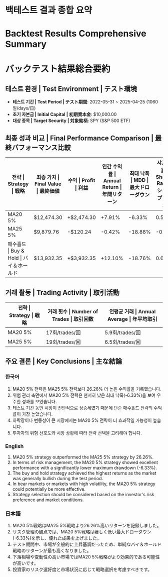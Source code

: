 # 백테스트 결과 종합 요약
# Backtest Results Comprehensive Summary
# バックテスト結果総合要約

## 테스트 환경 | Test Environment | テスト環境
- **테스트 기간 | Test Period | テスト期間**: 2022-05-31 ~ 2025-04-25 (1060일/days/日)
- **초기 자본금 | Initial Capital | 初期資本金**: $10,000.00
- **대상 종목 | Target Security | 対象銘柄**: SPY (S&P 500 ETF)

## 최종 성과 비교 | Final Performance Comparison | 最終パフォーマンス比較

| 전략 \| Strategy \| 戦略 | 최종 가치 \| Final Value \| 最終価値 | 수익 \| Profit \| 利益 | 연간 수익률 \| Annual Return \| 年間リターン | 최대 낙폭 \| MDD \| 最大ドローダウン | 샤프 비율 \| Sharpe Ratio \| シャープレシオ |
|--------------------------|----------------------------------|----------------------|--------------------------------------|----------------------------------|----------------------------------------|
| MA20 5% | $12,474.30 | +$2,474.30 | +7.91% | -6.33% | 0.579 |
| MA25 5% | $9,879.76 | -$120.24 | -0.42% | -18.88% | -0.122 |
| 매수홀드 \| Buy & Hold \| バイ＆ホールド | $13,932.35 | +$3,932.35 | +12.10% | -18.76% | 0.609 |

## 거래 활동 | Trading Activity | 取引活動

| 전략 \| Strategy \| 戦略 | 거래 횟수 \| Number of Trades \| 取引回数 | 연평균 거래 \| Annual Average \| 年平均取引 |
|--------------------------|----------------------------------------|----------------------------------------|
| MA20 5% | 17회/trades/回 | 5.9회/trades/回 |
| MA25 5% | 19회/trades/回 | 6.5회/trades/回 |

## 주요 결론 | Key Conclusions | 主な結論

### 한국어
1. MA20 5% 전략은 MA25 5% 전략보다 26.26% 더 높은 수익률을 기록했습니다.
2. 위험 관리 측면에서 MA20 5% 전략은 현저히 낮은 최대 낙폭(-6.33%)을 보여 우수한 성과를 보였습니다.
3. 테스트 기간 동안 시장이 전반적으로 상승세였기 때문에 단순 매수홀드 전략의 수익률이 가장 높았습니다.
4. 하락장이나 변동성이 큰 시장에서는 MA20 5% 전략이 더 효과적일 가능성이 높습니다.
5. 투자자의 위험 선호도와 시장 상황에 따라 전략 선택을 고려해야 합니다.

### English
1. MA20 5% strategy outperformed the MA25 5% strategy by 26.26%.
2. In terms of risk management, the MA20 5% strategy showed excellent performance with a significantly lower maximum drawdown (-6.33%).
3. The buy and hold strategy achieved the highest returns as the market was generally bullish during the test period.
4. In bear markets or markets with high volatility, the MA20 5% strategy could potentially be more effective.
5. Strategy selection should be considered based on the investor's risk preference and market conditions.

### 日本語
1. MA20 5%戦略はMA25 5%戦略より26.26%高いリターンを記録しました。
2. リスク管理の観点では、MA20 5%戦略は著しく低い最大ドローダウン(-6.33%)を示し、優れた成果を上げました。
3. テスト期間中、市場が全般的に上昇基調だったため、単純なバイ＆ホールド戦略のリターンが最も高くなりました。
4. 下落相場や変動性の高い市場ではMA20 5%戦略がより効果的である可能性が高いです。
5. 投資家のリスク選好度と市場状況に応じて戦略選択を考慮すべきです。 